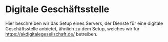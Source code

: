 
Digitale Geschäftsstelle
=======================================================

Hier beschreiben wir das Setup eines Servers, der Dienste für eine digitale Geschäftsstelle anbietet, ähnlich zu dem Setup, welches wir für https://akdigitalegesellschaft.de/ betreiben.


